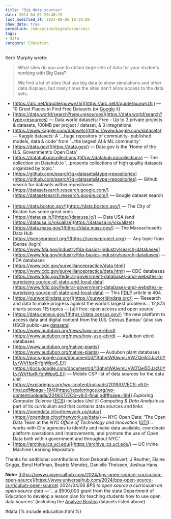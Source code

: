 ```yaml
---
title: "Big data sources"
date: 2024-04-02 20:40:19
last_modified_at: 2024-08-05 18:38:08
show_date: true
permalink: /education/bigdatasources/
tags:
- data
category: Education
---
```

Kerri Murphy wrote:
> What sites do you use to obtain large sets of data for your students working with Big Data?
>
> We find a lot of sites that use big data to show simulations and other data displays, but many times the sites don't allow access to the data sets.

- [https://arc.net/l/quote/puvwyzhi](https://arc.net/l/quote/puvwyzhi) — 10 Great Places to Find Free Datasets (or [Google](https://google.com/search?q=best+source+of+datasets?) it)
- [https://data.world/search?type=resources](https://data.world/search?type=resources) — Data.world datasets: Free - Up to 3 private projects & datasets, 100MB per project / dataset, & 3 integrations
- [https://www.kaggle.com/datasets](https://www.kaggle.com/datasets) — Kaggle datasets: A '...huge repository of community- published models, data & code' from '...the largest AI & ML community'
- [https://data.gov/](https://data.gov/) — Data.gov is the 'Home of the U.S. Government's Open Data'
- [https://datahub.io/collections](https://datahub.io/collections) — The collection on Datahub.io '&hellip;presents collections of high quality datasets organized by topic.'
- [https://github.com/search?q=datasets&type=repositories](https://github.com/search?q=datasets&type=repositories) — Github search for datasets within repositories
- [https://datasetsearch.research.google.com/](https://datasetsearch.research.google.com/) — Google dataset search
<br><br>
- [https://data.boston.gov/](https://data.boston.gov/) — The City of Boston has some great ones
- [https://datausa.io/](https://datausa.io/) — Data USA (and [https://datausa.io/visualize](https://datausa.io/visualize))
- [https://data.mass.gov/](https://data.mass.gov/) — The Massachusetts Data Hub
- [https://isenseproject.org/](https://isenseproject.org/) — Any topic from iSense (login)
- [https://www.fda.gov/industry/fda-basics-industry/search-databases](https://www.fda.gov/industry/fda-basics-industry/search-databases) — FDA databases
- [https://www.cdc.gov/surveillancepractice/data.html](https://www.cdc.gov/surveillancepractice/data.html) — CDC databases
- [https://www.fdlp.gov/federal-government-databases-and-websites-a-surprising-source-of-state-and-local-data](https://www.fdlp.gov/federal-government-databases-and-websites-a-surprising-source-of-state-and-local-data) — This [FDLP](https://fdlp.gov/search?k=datasets) article is 404.
- [https://ourworldindata.org/](https://ourworldindata.org/) — 'Research and data to make progress against the world’s largest problems&hellip; 12,873 charts across 115 topics — [a]ll free: open access and open source'
- [https://data.census.gov/](https://data.census.gov/) 'the new platform to access data and digital content from the U.S. Census Bureau' (also raw USCB public-use [datasets](https://www.census.gov/data/datasets.html))
- [https://www.audubon.org/news/how-use-ebird](https://www.audubon.org/news/how-use-ebird) — Audubon ebird databases
- [https://www.audubon.org/native-plants](https://www.audubon.org/native-plants) — Audubon plant databases
- [https://docs.google.com/document/d/13qhmWAlwmUVWZQei5DJazUlYLyrWVHprRrfghWpv6_E/](https://docs.google.com/document/d/13qhmWAlwmUVWZQei5DJazUlYLyrWVHprRrfghWpv6_E/) — Mobile CSP list of data sources for the data unit
- [https://exploringcs.org/wp-content/uploads/2019/07/ECS-v9.0-final.pdf#page=194](https://exploringcs.org/wp-content/uploads/2019/07/ECS-v9.0-final.pdf#page=194) *Exploring Computer Science* ([ECS](https://www.exploringcs.org/)) includes *Unit 5: Computing &amp; Data Analysis* as part of its curriculum and that contains data sources and links
- [https://opendata.cityofnewyork.us/data/](https://opendata.cityofnewyork.us/data/) — NYC Open Data: 'The Open Data Team at the *NYC Office of Technology and Innovation* ([OTI](https://nyc.gov/oti))&hellip; works with City agencies to identify and make data available, coordinate platform operations and improvements, and promote the use of Open Data both within government and throughout NYC.'
- [https://archive.ics.uci.edu/](https://archive.ics.uci.edu/) — UC Irvine Machine Learning Repository
<!-- - [https://gtexportal.org/](https://gtexportal.org/) — Broad Institute GTExPortal gene expression datasets. -->

Thanks for additional contributions from Deborah Boisvert, J Reuther, Elaine Griggs, Beryl Hoffman, Beatriz Mendez, Danielle Theissen, Joshua Hans.

**Note:** [https://www.universalhub.com/2024/bps-open-source-curriculum-open-source](https://www.universalhub.com/2024/bps-open-source-curriculum-open-source) 2024/04/06 *BPS to open source a curriculum on open-source data* — '&hellip;a $500,000 grant from the state Department of Education to develop a lesson plan for teaching students how to use open data sources' (including the [Analyze Boston](https://data.boston.gov/) datasets listed above).

#data {% include education.html %}

